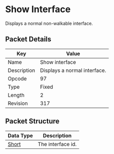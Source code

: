 # Show Interface
Displays a normal non-walkable interface.

## Packet Details
| Key | Value |
|--|--|
| Name | Show interface |
| Description | Displays a normal interface. |
| Opcode | 97 |
| Type | Fixed |
| Length | 2 |
| Revision | 317 |

## Packet Structure
| Data Type | Description |
|--|--|
| [Short](/Data-Types.html#common-data-types) | The interface id. |
